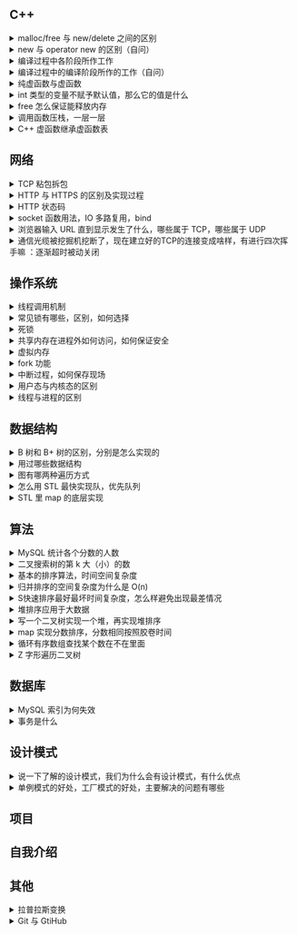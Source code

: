 ## C++
<details>
  <summary>malloc/free 与 new/delete 之间的区别</summary>
  
  - new/delete 是 **C++ 关键字**，需要编译器支持；malloc/free 是**库函数**，需要头文件支持。
  - 使用 new 操作符申请内存分配时**无须指定内存块的大小**，编译器会根据类型信息自行计算；而 malloc 则需要**显式地指出所需内存块的大小**。
  - new 操作符内存分配成功时，**返回对象类型的指针**，类型严格与对象匹配，无须进行类型转换，故 new 是符合类型安全性的操作符；而 malloc 内存分配成功则是**返回 void 类型指针**，需要通过强制类型转换将 void* 指针转换成我们需要的类型。
  - new 内存分配失败时，**抛出 bac_alloc 异常**。malloc 分配内存失败时**返回 NULL**。
  -  new 会先调用 operator new 函数，**申请足够的内存**（通常底层使用 malloc 实现），然后**调用对应类型的构造函数**，初始化成员变量，最后返回自定义类型指针；delete 先**调用析构函数**，然后调用 operator delete 函数**释放内存**（通常底层使用 free 实现）；malloc/free 是库函数，只能动态的申请和释放内存，无法强制要求其做自定义类型对象构造和析构工作。
  - new 操作符从**自由存储区**（free store）上为对象动态分配内存空间；而 malloc 函数从**堆**上动态分配内存。自由存储区是 C++ 基于 new 操作符的一个抽象概念，凡是通过 new 操作符进行内存申请，该内存即为自由存储区。而堆是操作系统中的术语，是操作系统所维护的一块特殊内存，用于程序的内存动态分配，C++ 使用 malloc 从堆上分配内存，使用 free 释放已分配的对应内存。自由存储区不等于堆。
  - operator new/operator delete **允许重载**，malloc/free **不允许重载**。
  > 参考：[经典面试题之 new 与 malloc 的区别](https://blog.csdn.net/nie19940803/article/details/76358673)，[new 与 malloc 的10点区别](https://www.cnblogs.com/shilinnpu/p/8945637.html)
  
</details>
<details>
  <summary>new 与 operator new 的区别（自问）</summary>

  - new(new operator) 是一个内置的**运算符**；operator new是一个**函数**。
  - new做的工作是调用 operator new(sizeof(A)) + 调用A::A() + 返回指针，即**分配内存+调用构造函数+返回指针**；而 operator new 仅仅做了**分配内存的工作**。
  > 参考：[C++ 内存分配（new, operator new）详解](https://blog.csdn.net/uestclr/article/details/51171025)，[一分钟理解 C++ new 和 operator new](https://zhuanlan.zhihu.com/p/113439671)

</details>
<details>
  <summary>编译过程中各阶段所作工作</summary>

  - **预处理-->编译-->汇编-->链接**。
  - 预处理（.c-->.i）：编译器将头文件编译进来，还有宏的替换。
  - 编译（.i->.s）：编译器主要做词法分析，语法分析，语义分析等工作，检查无错误后，将其翻译为汇编语言。
  - 汇编（.s-->.o）：汇编器将汇编语言翻译成目标机器指令，生成目标文件。
  - 链接（.o-->可执行文件）：链接器将有关的目标文件链接起来，转为可执行文件。
  > 参考：[程序编译的四个阶段](https://www.jianshu.com/p/539a712ed284)，[C++ 程序编译过程](https://zhuanlan.zhihu.com/p/45402323)

</details>
<details>
  <summary>编译过程中的编译阶段所作的工作（自问）</summary>
  
  - **词法分析-->语法分析-->语义分析**。
  - 词法分析：其任务是对源程序逐字扫描，从中识别出一个个“单词”，“单词”又叫做符号，他是程序语言的基本语法单位，如关键字，标识符，常数，运算符，分隔符等。
  - 语法分析：其任务是跟根据语言的规则将单词符号序列分解成语法单位，如“表达式”，“语句”，“程序”等。语法规则就是语法单位的构成规则，通过语法分析确定整个输入串能否构成一个语法上正确的程序。如果程序没有错误，语法分析后就能正确的构造出语法树，否则就会指出语法错误，并给出诊断。
  - 语义分析：其任务是对类型进行分析和检查，一般类型检查包括两点：类型载体及在其上的运算。如，整除取余运算符只能对整数使用，如果运算对象是浮点数就认为是类型错误。
  > 参考：[编译原理-编译过程概述](https://blog.csdn.net/GarfieldGCat/article/details/89200785)

</details>
<details>
  <summary>纯虚函数与虚函数</summary>
  
  - 包含纯虚函数的类称为抽象类。
  - 不能实例化含纯虚函的类。
  - 在纯虚函数的函数原型后加上`=0`代表该虚函数为纯虚函数。
  - 声明一个纯虚函数的目的是为了让派生类只继承函数接口；声明一个虚函数的目的是为了让抽象类继承该函数的接口和缺省实现。
  - 可以为纯虚函数提供定义，即可为其供应一份实现代码，调用它的唯一途径是使用时明确指出其 class 名称。例如：`a->base::test();`，其中`base`是一个抽象类，`a`是以`base`作为基类的派生类的一个实例，`test()`是在`base`内声明并定义的一个纯虚函数。
  > [参考：C++ 虚函数与纯虚函数的用法与区别](https://www.cnblogs.com/inception6-lxc/p/8597326.html)，[Effective C++ 条款34：区别接口继承和实现继承]()

</details>
<details> 
  <summary>int 类型的变量不赋予默认值，那么它的值是什么</summary>
  
  - 如果该变量处于静态存储区，即全局变量和静态变量存储的区域，那么变量会被默认初始化，其值置为0。
  - 如果该变量不在静态存储区，那么变量不会被初始化，其值为随机值。
  - 以上适用于所有内置类型的变量。
  > 参考：[C++ Primer 中“内置类型的默认初始化到底指什么](https://zhidao.baidu.com/question/745125691050893132.html)

</details>
<details>
  <summary>free 怎么保证能释放内存</summary>

</details>
<details>
  <summary>调用函数压栈，一层一层</summary>

</details>
<details>
  <summary>C++ 虚函数继承虚函数表</summary>

</details>

## 网络
<details>
  <summary>TCP 粘包拆包</summary>

</details>
<details>
  <summary>HTTP 与 HTTPS 的区别及实现过程</summary>

</details>
<details>
  <summary>HTTP 状态码</summary>

</details>
<details>
  <summary>socket 函数用法，IO 多路复用，bind</summary>

</details>
<details>
  <summary>浏览器输入 URL 直到显示发生了什么，哪些属于 TCP，哪些属于 UDP</summary>

</details>
<details>
  <summary>通信光缆被挖掘机挖断了，现在建立好的TCP的连接变成啥样，有进行四次挥手嘛 ：逐渐超时被动关闭</summary>

</details>

## 操作系统
<details>
  <summary>线程调用机制</summary>

</details>
<details>
  <summary>常见锁有哪些，区别，如何选择</summary>

</details>
<details>
  <summary>死锁</summary>

</details>
<details>
  <summary>共享内存在进程外如何访问，如何保证安全</summary>

</details>
<details>
  <summary>虚拟内存</summary>

</details>
<details>
  <summary>fork 功能</summary>

</details>
<details>
  <summary>中断过程，如何保存现场</summary>

</details>
<details>
  <summary>用户态与内核态的区别</summary>

</details>
<details>
  <summary>线程与进程的区别</summary>

</details>

## 数据结构
<details>
  <summary>B 树和 B+ 树的区别，分别是怎么实现的</summary>

</details>
<details>
  <summary>用过哪些数据结构</summary>

</details>
<details>
  <summary>图有哪两种遍历方式</summary>

</details>
<details>
  <summary>怎么用 STL 最快实现队，优先队列</summary>

</details>
<details>
  <summary>STL 里 map 的底层实现</summary>

</details>

## 算法
<details>
  <summary>MySQL 统计各个分数的人数</summary>

</details>
<details>
  <summary>二叉搜索树的第 k 大（小）的数</summary>

</details>
<details>
  <summary>基本的排序算法，时间空间复杂度</summary>

</details>
<details>
  <summary>归并排序的空间复杂度为什么是 O(n)</summary>

</details>
<details>
  <summary>S快速排序最好最坏时间复杂度，怎么样避免出现最差情况</summary>

</details>
<details>
  <summary>堆排序应用于大数据</summary>

</details>
<details>
  <summary>写一个二叉树实现一个堆，再实现堆排序</summary>

</details>
<details>
  <summary>map 实现分数排序，分数相同按照胶卷时间</summary>

</details>
<details>
  <summary>循环有序数组查找某个数在不在里面</summary>

</details>
<details>
  <summary>Z 字形遍历二叉树</summary>

</details>

## 数据库
<details>
  <summary>MySQL 索引为何失效</summary>

</details>
<details>
  <summary>事务是什么</summary>

</details>

## 设计模式
<details>
  <summary>说一下了解的设计模式，我们为什么会有设计模式，有什么优点</summary>

</details>
<details>
  <summary>单例模式的好处，工厂模式的好处，主要解决的问题有哪些</summary>

</details>

## 项目

## 自我介绍

## 其他
<details>
  <summary>拉普拉斯变换</summary>
  
  
</details>
<details>
  <summary>Git 与 GtiHub</summary>
  
  
</details>



